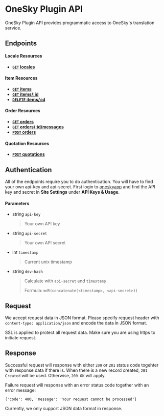 # OneSky Plugin API

OneSky Plugin API provides programmatic access to OneSky's translation service.

## Endpoints

#### Locale Resources
- **[<code>GET</code> locales](https://github.com/onesky/api-documentation-plugin/blob/master/endpoints/locale/GET_locales.md)**


#### Item Resources

- **[<code>GET</code> items](https://github.com/onesky/api-documentation-plugin/blob/master/endpoints/item/GET_items.md)**
- **[<code>GET</code> items/:id](https://github.com/onesky/api-documentation-plugin/blob/master/endpoints/item/GET_items_id.md)**
- **[<code>DELETE</code> items/:id](https://github.com/onesky/api-documentation-plugin/blob/master/endpoints/item/DELETE_items_id.md)**


#### Order Resources
- **[<code>GET</code> orders](https://github.com/onesky/api-documentation-plugin/blob/master/endpoints/order/GET_orders.md)**
- **[<code>GET</code> orders/:id/messages](https://github.com/onesky/api-documentation-plugin/blob/master/endpoints/order/GET_orders_id_messages.md)**
- **[<code>POST</code> orders](https://github.com/onesky/api-documentation-plugin/blob/master/endpoints/order/POST_orders.md)**


#### Quotation Resources
- **[<code>POST</code> quotations](https://github.com/onesky/api-documentation-plugin/blob/master/endpoints/quotation/POST_quotations.md)**


## Authentication

All of the endpoints require you to do authentication. You will have to find your own api-key and api-secret. First login to [oneskyapp](http://www.oneksyapp.com) and find the API key and secret in **Site Settings** under **API Keys & Usage**.

#### Parameters
- string `api-key`
  > Your own API key

- string `api-secret`
  > Your own API secret

- int `timestamp`
  > Current unix timestamp

- string `dev-hash`
  > Calculate with `api-secret` and `timestamp`
  >
  > Formula: `md5(concatenate(<timestamp>, <api-secret>))`

## Request
We accept request data in JSON format. Please specify request header with `content-type: application/json` and encode the data in JSON format.

SSL is applied to protect all request data. Make sure you are using https to initiate request.

## Response
Successful request will response with either `200` or `201` status code togehter with response data if there is. When there is a new record created, `201 Created` will be used. Otherwise, `200 OK` will apply.

Failure request will response with an error status code together with an error message:
```
{'code': 400, 'message': 'Your request cannot be processed'}
```

Currently, we only support JSON data format in response.
